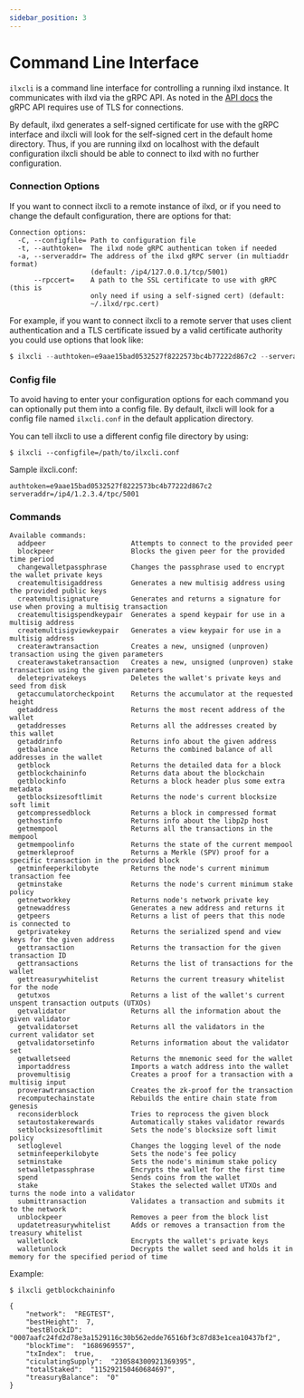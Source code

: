 ```yaml
---
sidebar_position: 3
---
```


# Command Line Interface

`ilxcli` is a command line interface for controlling a running ilxd instance. It communicates with ilxd via the gRPC API.
As noted in the [API docs](https://illium.org/docs/api/overview) the gRPC API requires use of TLS for connections.

By default, ilxd generates a self-signed certificate for use with the gRPC interface and ilxcli will look for the self-signed
cert in the default home directory. Thus, if you are running ilxd on localhost with the default configuration ilxcli should
be able to connect to ilxd with no further configuration. 

### Connection Options

If you want to connect ilxcli to a remote instance of ilxd, or if you need to change the default configuration, there are
options for that:

```
Connection options:
  -C, --configfile= Path to configuration file
  -t, --authtoken=  The ilxd node gRPC authentican token if needed
  -a, --serveraddr= The address of the ilxd gRPC server (in multiaddr format)
                    (default: /ip4/127.0.0.1/tcp/5001)
      --rpccert=    A path to the SSL certificate to use with gRPC (this is
                    only need if using a self-signed cert) (default:
                    ~/.ilxd/rpc.cert)
```

For example, if you want to connect ilxcli to a remote server that uses client authentication and a TLS certificate issued
by a valid certificate authority you could use options that look like:

```javascript
$ ilxcli --authtoken=e9aae15bad0532527f8222573bc4b77222d867c2 --serveraddr=/ip4/1.2.3.4/tpc/5001
```

### Config file

To avoid having to enter your configuration options for each command you can optionally put them into a config file.
By default, ilxcli will look for a config file named `ilxcli.conf` in the default application directory.

You can tell ilxcli to use a different config file directory by using:
```
$ ilxcli --configfile=/path/to/ilxcli.conf
```

Sample ilxcli.conf:
```
authtoken=e9aae15bad0532527f8222573bc4b77222d867c2
serveraddr=/ip4/1.2.3.4/tpc/5001
```

### Commands

```
Available commands:
  addpeer                     Attempts to connect to the provided peer
  blockpeer                   Blocks the given peer for the provided time period
  changewalletpassphrase      Changes the passphrase used to encrypt the wallet private keys
  createmultisigaddress       Generates a new multisig address using the provided public keys
  createmultisignature        Generates and returns a signature for use when proving a multisig transaction
  createmultisigspendkeypair  Generates a spend keypair for use in a multisig address
  createmultisigviewkeypair   Generates a view keypair for use in a multisig address
  createrawtransaction        Creates a new, unsigned (unproven) transaction using the given parameters
  createrawstaketransaction   Creates a new, unsigned (unproven) stake transaction using the given parameters
  deleteprivatekeys           Deletes the wallet's private keys and seed from disk
  getaccumulatorcheckpoint    Returns the accumulator at the requested height
  getaddress                  Returns the most recent address of the wallet
  getaddresses                Returns all the addresses created by this wallet
  getaddrinfo                 Returns info about the given address
  getbalance                  Returns the combined balance of all addresses in the wallet
  getblock                    Returns the detailed data for a block
  getblockchaininfo           Returns data about the blockchain
  getblockinfo                Returns a block header plus some extra metadata
  getblocksizesoftlimit       Returns the node's current blocksize soft limit
  getcompressedblock          Returns a block in compressed format
  gethostinfo                 Returns info about the libp2p host
  getmempool                  Returns all the transactions in the mempool
  getmempoolinfo              Returns the state of the current mempool
  getmerkleproof              Returns a Merkle (SPV) proof for a specific transaction in the provided block
  getminfeeperkilobyte        Returns the node's current minimum transaction fee
  getminstake                 Returns the node's current minimum stake policy
  getnetworkkey               Returns node's network private key
  getnewaddress               Generates a new address and returns it
  getpeers                    Returns a list of peers that this node is connected to
  getprivatekey               Returns the serialized spend and view keys for the given address
  gettransaction              Returns the transaction for the given transaction ID
  gettransactions             Returns the list of transactions for the wallet
  gettreasurywhitelist        Returns the current treasury whitelist for the node
  getutxos                    Returns a list of the wallet's current unspent transaction outputs (UTXOs)
  getvalidator                Returns all the information about the given validator
  getvalidatorset             Returns all the validators in the current validator set
  getvalidatorsetinfo         Returns information about the validator set
  getwalletseed               Returns the mnemonic seed for the wallet
  importaddress               Imports a watch address into the wallet
  provemultisig               Creates a proof for a transaction with a multisig input
  proverawtransaction         Creates the zk-proof for the transaction
  recomputechainstate         Rebuilds the entire chain state from genesis
  reconsiderblock             Tries to reprocess the given block
  setautostakerewards         Automatically stakes validator rewards
  setblocksizesoftlimit       Sets the node's blocksize soft limit policy
  setloglevel                 Changes the logging level of the node
  setminfeeperkilobyte        Sets the node's fee policy
  setminstake                 Sets the node's minimum stake policy
  setwalletpassphrase         Encrypts the wallet for the first time
  spend                       Sends coins from the wallet
  stake                       Stakes the selected wallet UTXOs and turns the node into a validator
  submittransaction           Validates a transaction and submits it to the network
  unblockpeer                 Removes a peer from the block list
  updatetreasurywhitelist     Adds or removes a transaction from the treasury whitelist
  walletlock                  Encrypts the wallet's private keys
  walletunlock                Decrypts the wallet seed and holds it in memory for the specified period of time
```

Example:

```
$ ilxcli getblockchaininfo

{
    "network":  "REGTEST",
    "bestHeight":  7,
    "bestBlockID":  "0007aafc24fd2d78e3a1529116c30b562edde76516bf3c87d83e1cea10437bf2",
    "blockTime":  "1686969557",
    "txIndex":  true,
    "ciculatingSupply":  "230584300921369395",
    "totalStaked":  "115292150460684697",
    "treasuryBalance":  "0"
}

```